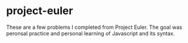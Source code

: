 # project-euler

These are a few problems I completed from Project Euler. 
The goal was peronsal practice and personal learning of Javascript and its syntax.
